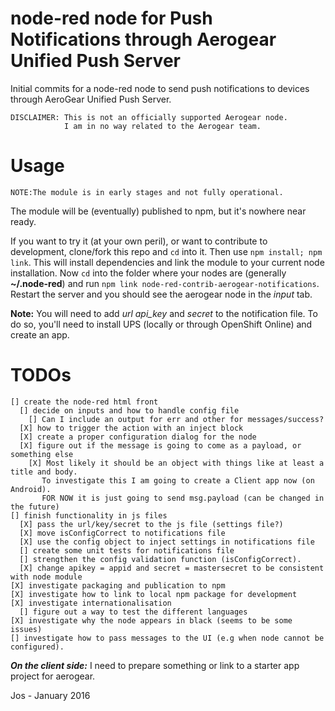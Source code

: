 # node-red node for Push Notifications through Aerogear Unified Push Server
Initial commits for a node-red node to send push notifications to devices through AeroGear Unified Push Server.

    DISCLAIMER: This is not an officially supported Aerogear node.
                I am in no way related to the Aerogear team.

# Usage

    NOTE:The module is in early stages and not fully operational.

The module will be (eventually) published to npm, but it's nowhere near ready.

If you want to try it (at your own peril), or want to contribute to development, clone/fork this repo and `cd` into it.  Then use `npm install; npm link`. This will install dependencies and link the module to your current node installation. Now `cd` into the folder where your nodes are (generally **~/.node-red**) and run `npm link node-red-contrib-aerogear-notifications`. Restart the server and you should see the aerogear node in the *input* tab.


**Note:** You will need to add *url* *api_key* and *secret* to the notification file. To do so, you'll need to install UPS (locally or through OpenShift Online) and create an app.


# TODOs

    [] create the node-red html front
      [] decide on inputs and how to handle config file
        [] Can I include an output for err and other for messages/success?
      [X] how to trigger the action with an inject block
      [X] create a proper configuration dialog for the node
      [X] figure out if the message is going to come as a payload, or something else
        [X] Most likely it should be an object with things like at least a title and body.
           To investigate this I am going to create a Client app now (on Android).
           FOR NOW it is just going to send msg.payload (can be changed in the future)
    [] finish functionality in js files
      [X] pass the url/key/secret to the js file (settings file?)
      [X] move isConfigCorrect to notifications file
      [X] use the config object to inject settings in notifications file
      [] create some unit tests for notifications file
      [] strengthen the config validation function (isConfigCorrect).
      [X] change apikey = appid and secret = mastersecret to be consistent with node module
    [X] investigate packaging and publication to npm
    [X] investigate how to link to local npm package for development
    [X] investigate internationalisation
      [] figure out a way to test the different languages
    [X] investigate why the node appears in black (seems to be some issues)
    [] investigate how to pass messages to the UI (e.g when node cannot be configured).

***On the client side:*** I need to prepare something or link to a starter app project for aerogear.

Jos - January 2016
